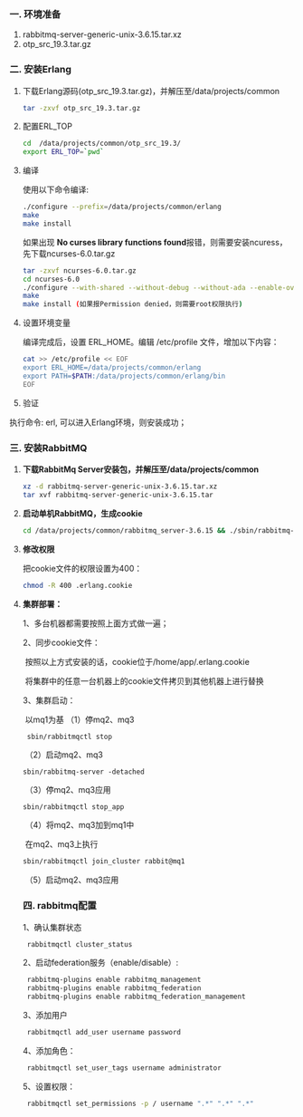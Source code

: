 ### 一. 环境准备

1. rabbitmq-server-generic-unix-3.6.15.tar.xz
2. otp_src_19.3.tar.gz

### 二. 安装Erlang

1. 下载Erlang源码(otp_src_19.3.tar.gz)，并解压至/data/projects/common

   ```bash
   tar -zxvf otp_src_19.3.tar.gz
   ```

2. 配置ERL_TOP

   ```bash
   cd  /data/projects/common/otp_src_19.3/
   export ERL_TOP=`pwd`
   ```

3. 编译

   使用以下命令编译:

   ```bash
   ./configure --prefix=/data/projects/common/erlang
   make
   make install
   ```

   如果出现 **No curses library functions found**报错，则需要安装ncuress，先下载ncurses-6.0.tar.gz

   ```bash
   tar -zxvf ncurses-6.0.tar.gz
   cd ncurses-6.0
   ./configure --with-shared --without-debug --without-ada --enable-overwrite  
   make
   make install (如果报Permission denied，则需要root权限执行)
   ```

4. 设置环境变量

   编译完成后，设置 ERL_HOME。编辑 /etc/profile 文件，增加以下内容：

   ```bash
   cat >> /etc/profile << EOF
   export ERL_HOME=/data/projects/common/erlang
   export PATH=$PATH:/data/projects/common/erlang/bin
   EOF
   ```

5.  验证

   执行命令: erl, 可以进入Erlang环境，则安装成功；

### 三. 安装RabbitMQ

1. **下载RabbitMq Server安装包，并解压至/data/projects/common**

   ```bash
   xz -d rabbitmq-server-generic-unix-3.6.15.tar.xz
   tar xvf rabbitmq-server-generic-unix-3.6.15.tar
   ```

2. **启动单机RabbitMQ，生成cookie**

   ```bash
   cd /data/projects/common/rabbitmq_server-3.6.15 && ./sbin/rabbitmq-server -detached
   
   ```

3. **修改权限**

   把cookie文件的权限设置为400：

   ```bash
   chmod -R 400 .erlang.cookie 
   ```

4. **集群部署：**

   1、多台机器都需要按照上面方式做一遍；

   2、同步cookie文件：

   ​	按照以上方式安装的话，cookie位于/home/app/.erlang.cookie

   ​	将集群中的任意一台机器上的cookie文件拷贝到其他机器上进行替换

   3、集群启动：

   ​	以mq1为基
   	（1）停mq2、mq3

   ```
    sbin/rabbitmqctl stop
   ```

   ​        （2）启动mq2、mq3

     ```
    sbin/rabbitmq-server -detached
     ```

   ​	（3）停mq2、mq3应用

      ```bash
    sbin/rabbitmqctl stop_app
      ```

   ​	（4）将mq2、mq3加到mq1中

   ​        	在mq2、mq3上执行

      ```bash
    sbin/rabbitmqctl join_cluster rabbit@mq1
      ```

   ​	（5）启动mq2、mq3应用             

   ### 四. rabbitmq配置

   1、确认集群状态

   ```bash
    rabbitmqctl cluster_status
   ```

   2、启动federation服务（enable/disable）:

   ```bash
    rabbitmq-plugins enable rabbitmq_management
    rabbitmq-plugins enable rabbitmq_federation
    rabbitmq-plugins enable rabbitmq_federation_management  
   ```

   3、添加用户

   ```bash
    rabbitmqctl add_user username password
   ```

   4、添加角色：

   ```bash
   ​ rabbitmqctl set_user_tags username administrator
   ```

   5、设置权限：

   ```bash
    rabbitmqctl set_permissions -p / username ".*" ".*" ".*" 
   ```
